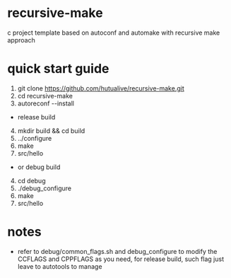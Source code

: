 # recursive-make
c project template based on autoconf and automake with recursive make approach

# quick start guide
1. git clone https://github.com/hutualive/recursive-make.git
2. cd recursive-make
3. autoreconf --install

* release build
4. mkdir build && cd build
5. ../configure
6. make
7. src/hello

* or debug build
4. cd debug
5. ./debug_configure
6. make
7. src/hello

# notes
* refer to debug/common_flags.sh and debug_configure to modify the CCFLAGS and CPPFLAGS as you need, for release build, such flag just leave to autotools to manage
